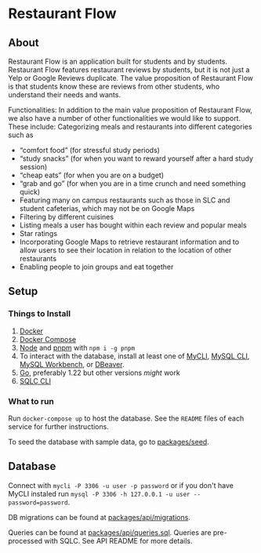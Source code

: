 # Restaurant Flow

## About

Restaurant Flow is an application built for students and by students. Restaurant Flow features restaurant reviews by students, but it is not just a Yelp or Google Reviews duplicate. The value proposition of Restaurant Flow is that students know these are reviews from other students, who understand their needs and wants.

Functionalities: In addition to the main value proposition of Restaurant Flow, we also have a number of other functionalities we would like to support. These include:
Categorizing meals and restaurants into different categories such as 
- “comfort food” (for stressful study periods)
- “study snacks” (for when you want to reward yourself after a hard study session)
- “cheap eats” (for when you are on a budget)
- “grab and go” (for when you are in a time crunch and need something quick)
- Featuring many on campus restaurants such as those in SLC and student cafeterias, which may not be on Google Maps
- Filtering by different cuisines
- Listing meals a user has bought within each review and popular meals
- Star ratings
- Incorporating Google Maps to retrieve restaurant information and to allow users to see their location in relation to the location of other restaurants
- Enabling people to join groups and eat together


## Setup

### Things to Install

1. [Docker](https://www.docker.com/get-started/)
2. [Docker Compose](https://docs.docker.com/compose/install/)
3. [Node](https://nodejs.org/en/download/package-manager) and [pnpm](https://pnpm.io/installation#using-npm) with `npm i -g pnpm`
4. To interact with the database, install at least one of [MyCLI](https://www.mycli.net/install), [MySQL CLI](https://dev.mysql.com/doc/refman/8.0/en/mysql.html), [MySQL Workbench](https://dev.mysql.com/downloads/workbench/), or [DBeaver](https://dbeaver.io/download/).
5. [Go](https://go.dev/doc/install), preferably 1.22 but other versions _might_ work
6. [SQLC CLI](https://docs.sqlc.dev/en/latest/overview/install.html)

### What to run

Run `docker-compose up` to host the database. See the `README` files of each service for further instructions.

To seed the database with sample data, go to [packages/seed](./packages/seed/).

## Database

Connect with `mycli -P 3306 -u user -p password` or if you don't have MyCLI instaled run `mysql -P 3306 -h 127.0.0.1 -u user --password=password`.

DB migrations can be found at [packages/api/migrations](./packages/api/migrations/).

Queries can be found at [packages/api/queries.sql](./packages/api/queries.sql). Queries are pre-processed with SQLC. See API README for more details.
